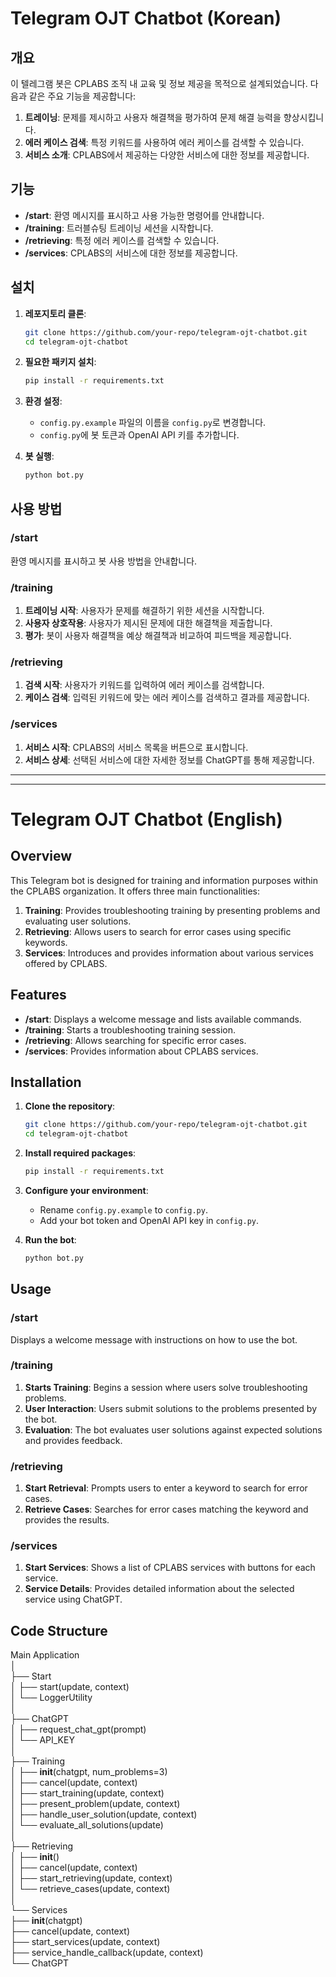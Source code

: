 # Telegram OJT Chatbot (Korean)

## 개요

이 텔레그램 봇은 CPLABS 조직 내 교육 및 정보 제공을 목적으로 설계되었습니다. 다음과 같은 주요 기능을 제공합니다:

1. **트레이닝**: 문제를 제시하고 사용자 해결책을 평가하여 문제 해결 능력을 향상시킵니다.
2. **에러 케이스 검색**: 특정 키워드를 사용하여 에러 케이스를 검색할 수 있습니다.
3. **서비스 소개**: CPLABS에서 제공하는 다양한 서비스에 대한 정보를 제공합니다.

## 기능

- **/start**: 환영 메시지를 표시하고 사용 가능한 명령어를 안내합니다.
- **/training**: 트러블슈팅 트레이닝 세션을 시작합니다.
- **/retrieving**: 특정 에러 케이스를 검색할 수 있습니다.
- **/services**: CPLABS의 서비스에 대한 정보를 제공합니다.

## 설치

1. **레포지토리 클론**:
    ```bash
    git clone https://github.com/your-repo/telegram-ojt-chatbot.git
    cd telegram-ojt-chatbot
    ```

2. **필요한 패키지 설치**:
    ```bash
    pip install -r requirements.txt
    ```

3. **환경 설정**:
    - `config.py.example` 파일의 이름을 `config.py`로 변경합니다.
    - `config.py`에 봇 토큰과 OpenAI API 키를 추가합니다.

4. **봇 실행**:
    ```bash
    python bot.py
    ```

## 사용 방법

### /start

환영 메시지를 표시하고 봇 사용 방법을 안내합니다.

### /training

1. **트레이닝 시작**: 사용자가 문제를 해결하기 위한 세션을 시작합니다.
2. **사용자 상호작용**: 사용자가 제시된 문제에 대한 해결책을 제출합니다.
3. **평가**: 봇이 사용자 해결책을 예상 해결책과 비교하여 피드백을 제공합니다.

### /retrieving

1. **검색 시작**: 사용자가 키워드를 입력하여 에러 케이스를 검색합니다.
2. **케이스 검색**: 입력된 키워드에 맞는 에러 케이스를 검색하고 결과를 제공합니다.

### /services

1. **서비스 시작**: CPLABS의 서비스 목록을 버튼으로 표시합니다.
2. **서비스 상세**: 선택된 서비스에 대한 자세한 정보를 ChatGPT를 통해 제공합니다.
---
---
# Telegram OJT Chatbot (English)

## Overview

This Telegram bot is designed for training and information purposes within the CPLABS organization. It offers three main functionalities:

1. **Training**: Provides troubleshooting training by presenting problems and evaluating user solutions.
2. **Retrieving**: Allows users to search for error cases using specific keywords.
3. **Services**: Introduces and provides information about various services offered by CPLABS.

## Features

- **/start**: Displays a welcome message and lists available commands.
- **/training**: Starts a troubleshooting training session.
- **/retrieving**: Allows searching for specific error cases.
- **/services**: Provides information about CPLABS services.

## Installation

1. **Clone the repository**:
    ```bash
    git clone https://github.com/your-repo/telegram-ojt-chatbot.git
    cd telegram-ojt-chatbot
    ```

2. **Install required packages**:
    ```bash
    pip install -r requirements.txt
    ```

3. **Configure your environment**:
    - Rename `config.py.example` to `config.py`.
    - Add your bot token and OpenAI API key in `config.py`.

4. **Run the bot**:
    ```bash
    python bot.py
    ```

## Usage

### /start

Displays a welcome message with instructions on how to use the bot.

### /training

1. **Starts Training**: Begins a session where users solve troubleshooting problems.
2. **User Interaction**: Users submit solutions to the problems presented by the bot.
3. **Evaluation**: The bot evaluates user solutions against expected solutions and provides feedback.

### /retrieving

1. **Start Retrieval**: Prompts users to enter a keyword to search for error cases.
2. **Retrieve Cases**: Searches for error cases matching the keyword and provides the results.

### /services

1. **Start Services**: Shows a list of CPLABS services with buttons for each service.
2. **Service Details**: Provides detailed information about the selected service using ChatGPT.

## Code Structure
Main Application  
│  
├── Start  
│   ├── start(update, context)  
│   └── LoggerUtility  
│  
├── ChatGPT  
│   ├── request_chat_gpt(prompt)  
│   └── API_KEY  
│  
├── Training  
│   ├── __init__(chatgpt, num_problems=3)  
│   ├── cancel(update, context)  
│   ├── start_training(update, context)  
│   ├── present_problem(update, context)  
│   ├── handle_user_solution(update, context)  
│   └── evaluate_all_solutions(update)  
│  
├── Retrieving  
│   ├── __init__()  
│   ├── cancel(update, context)  
│   ├── start_retrieving(update, context)  
│   └── retrieve_cases(update, context)  
│  
└── Services  
    ├── __init__(chatgpt)  
    ├── cancel(update, context)  
    ├── start_services(update, context)  
    ├── service_handle_callback(update, context)  
    └── ChatGPT  